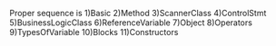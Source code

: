 Proper sequence is 
1)Basic
2)Method
3)ScannerClass
4)ControlStmt
5)BusinessLogicClass
6)ReferenceVariable
7)Object
8)Operators
9)TypesOfVariable
10)Blocks
11)Constructors
